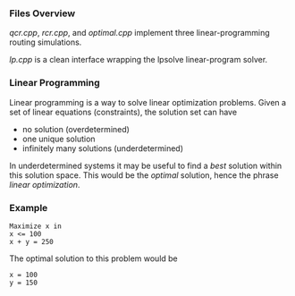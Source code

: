 
### Files Overview ###

*qcr.cpp*, *rcr.cpp*, and *optimal.cpp* implement three linear-programming routing simulations. 

*lp.cpp* is a clean interface wrapping the lpsolve linear-program solver.

### Linear Programming ###
Linear programming is a way to solve linear optimization problems. Given a set of linear equations (constraints), the solution set can have

*   no solution (overdetermined)
*   one unique solution
*   infinitely many solutions (underdetermined)

In underdetermined systems it may be useful to find a *best* solution within this solution space. This would be the *optimal* solution, hence the phrase *linear optimization*.

### Example ###

    Maximize x in
    x <= 100
    x + y = 250

The optimal solution to this problem would be

    x = 100
    y = 150


